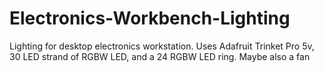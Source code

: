 # Electronics-Workbench-Lighting
Lighting for desktop electronics workstation. Uses Adafruit Trinket Pro 5v, 30 LED strand of RGBW LED, and a 24 RGBW LED ring. Maybe also a fan
